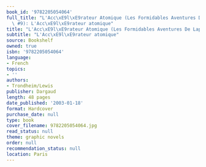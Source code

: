 ```yaml
---
book_id: '9782205054064'
full_title: "L'Acc\xE9l\xE9rateur Atomique (Les Formidables Aventures De Lapinot,\
  \ #9): L'Acc\xE9l\xE9rateur atomique"
title: "L'Acc\xE9l\xE9rateur Atomique (Les Formidables Aventures De Lapinot, #9)"
subtitle: "L'Acc\xE9l\xE9rateur atomique"
source: Bookshelf
owned: true
isbn: '9782205054064'
language:
- French
topics:
- ''
authors:
- Trondheim/Lewis
publisher: Dargaud
length: 48 pages
date_published: '2003-01-18'
format: Hardcover
purchase_date: null
type: book
cover_filename: 9782205054064.jpg
read_status: null
theme: graphic novels
order: null
recommendation_status: null
location: Paris
---
```



